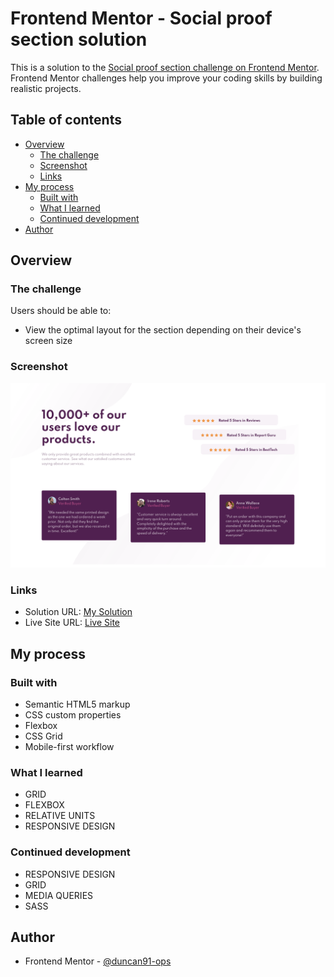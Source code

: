 # Frontend Mentor - Social proof section solution

This is a solution to the [Social proof section challenge on Frontend Mentor](https://www.frontendmentor.io/challenges/social-proof-section-6e0qTv_bA). Frontend Mentor challenges help you improve your coding skills by building realistic projects.

## Table of contents

- [Overview](#overview)
  - [The challenge](#the-challenge)
  - [Screenshot](#screenshot)
  - [Links](#links)
- [My process](#my-process)
  - [Built with](#built-with)
  - [What I learned](#what-i-learned)
  - [Continued development](#continued-development)
- [Author](#author)

## Overview

### The challenge

Users should be able to:

- View the optimal layout for the section depending on their device's screen size

### Screenshot

![My Solution Screenshot](./screenshot.png)

### Links

- Solution URL: [My Solution](https://www.frontendmentor.io/solutions/social-proof-section-solution-using-css-grid-and-flexbox-0ojb5_lE0)
- Live Site URL: [Live Site](https://duncan91-ops.github.io/social-proof-section/)

## My process

### Built with

- Semantic HTML5 markup
- CSS custom properties
- Flexbox
- CSS Grid
- Mobile-first workflow

### What I learned

- GRID
- FLEXBOX
- RELATIVE UNITS
- RESPONSIVE DESIGN

### Continued development

- RESPONSIVE DESIGN
- GRID
- MEDIA QUERIES
- SASS

## Author

- Frontend Mentor - [@duncan91-ops](https://www.frontendmentor.io/profile/duncan91-ops)
